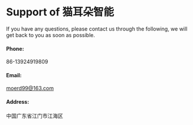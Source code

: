 # Support of 猫耳朵智能
If you have any questions, please contact us through the following, we will get back to you as soon as possible.

#### Phone:
86-13924919809

#### Email:
moerd99@163.com

#### Address:
中国广东省江门市江海区